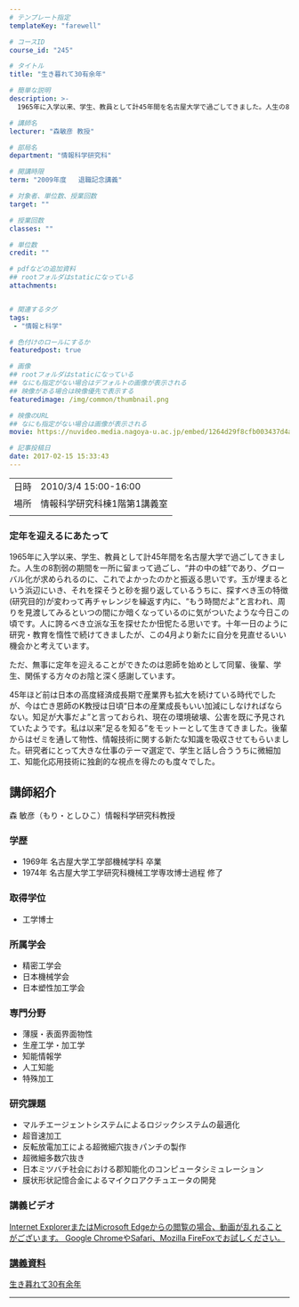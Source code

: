 ```yaml
---
# テンプレート指定
templateKey: "farewell"

# コースID
course_id: "245"

# タイトル
title: "生き暮れて30有余年"

# 簡単な説明
description: >-
  1965年に入学以来、学生、教員として計45年間を名古屋大学で過ごしてきました。人生の8割弱の期間を一所に留まって過ごし、“井の中の蛙”であり、グローバル化が求められるのに、これでよかったのかと振返る思いです。玉が埋まるという浜辺にいき、それを探そうと砂を掘り返しているうちに、探すべき玉の特徴(研究目的)が変わって再チャレンジを繰返す内に、“もう時間だよ”と言われ、周りを見渡してみるといつの間 ....

# 講師名
lecturer: "森敏彦 教授"

# 部局名
department: "情報科学研究科"

# 開講時限
term: "2009年度	退職記念講義"

# 対象者、単位数、授業回数
target: ""

# 授業回数
classes: ""

# 単位数
credit: ""

# pdfなどの追加資料
## rootフォルダはstaticになっている
attachments:


# 関連するタグ
tags:
 - "情報と科学"

# 色付けのロールにするか
featuredpost: true

# 画像
## rootフォルダはstaticになっている
## なにも指定がない場合はデフォルトの画像が表示される
## 映像がある場合は映像優先で表示する
featuredimage: /img/common/thumbnail.png

# 映像のURL
## なにも指定がない場合は画像が表示される
movie: https://nuvideo.media.nagoya-u.ac.jp/embed/1264d29f8cfb003437d4ac307214d4d468ada5e3

# 記事投稿日
date: 2017-02-15 15:33:43
---
```


|   |   |
|---|---|
| 日時 | 2010/3/4  15:00-16:00 |
| 場所 | 情報科学研究科棟1階第1講義室 |
|   |   |


### 定年を迎えるにあたって

1965年に入学以来、学生、教員として計45年間を名古屋大学で過ごしてきました。人生の8割弱の期間を一所に留まって過ごし、“井の中の蛙”であり、グローバル化が求められるのに、これでよかったのかと振返る思いです。玉が埋まるという浜辺にいき、それを探そうと砂を掘り返しているうちに、探すべき玉の特徴(研究目的)が変わって再チャレンジを繰返す内に、“もう時間だよ”と言われ、周りを見渡してみるといつの間にか暗くなっているのに気がついたような今日この頃です。人に誇るべき立派な玉を探せたか忸怩たる思いです。十年一日のように研究・教育を惰性で続けてきましたが、この4月より新たに自分を見直せるいい機会かと考えています。

ただ、無事に定年を迎えることができたのは恩師を始めとして同輩、後輩、学生、関係する方々のお陰と深く感謝しています。

45年ほど前は日本の高度経済成長期で産業界も拡大を続けている時代でしたが、今は亡き恩師のK教授は日頃“日本の産業成長もいい加減にしなければならない。知足が大事だよ”と言っておられ、現在の環境破壊、公害を既に予見されていたようです。私は以来“足るを知る”をモットーとして生きてきました。後輩からはゼミを通して物性、情報技術に関する新たな知識を吸収させてもらいました。研究者にとって大きな仕事のテーマ選定で、学生と話し合ううちに微細加工、知能化応用技術に独創的な視点を得たのも度々でした。


## 講師紹介

森 敏彦（もり・としひこ）情報科学研究科教授

### 学歴

* 1969年 名古屋大学工学部機械学科 卒業
* 1974年 名古屋大学工学研究科機械工学専攻博士過程 修了

### 取得学位

* 工学博士

### 所属学会

* 精密工学会
* 日本機械学会
* 日本塑性加工学会

### 専門分野

* 薄膜・表面界面物性
* 生産工学・加工学
* 知能情報学
* 人工知能
* 特殊加工

### 研究課題

* マルチエージェントシステムによるロジックシステムの最適化
* 超音速加工
* 反転放電加工による超微細穴抜きパンチの製作
* 超微細多数穴抜き
* 日本ミツバチ社会における郡知能化のコンピュータシミュレーション
* 膜状形状記憶合金によるマイクロアクチュエータの開発


### 講義ビデオ

<a href="https://nuvideo.media.nagoya-u.ac.jp/embed/23f439fc744238168fa8f9b5fce6794bdb5c73c2" target="blank" width="640" height="360" frameborder="0" allowfullscreen></iframe>
Internet ExplorerまたはMicrosoft Edgeからの閲覧の場合、動画が乱れることがございます。
Google ChromeやSafari、Mozilla FireFoxでお試しください。

### 講義資料

[生き暮れて30有余年](https://ocw.nagoya-u.jp/files/245/mori_slide.pdf) 

-----